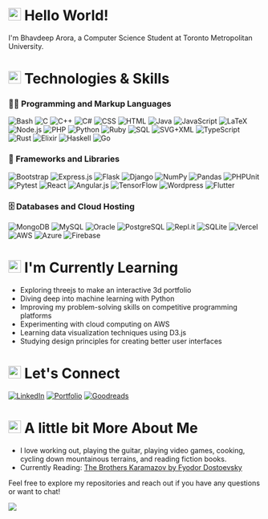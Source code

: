 # <img src="https://media.tenor.com/e3GqicbfhMYAAAAi/get-greeting-get-greetings.gif" width="25" /> Hello World!

I'm Bhavdeep Arora, a Computer Science Student at Toronto Metropolitan University.

# <img src="https://user-images.githubusercontent.com/74038190/212284087-bbe7e430-757e-4901-90bf-4cd2ce3e1852.gif" width="25"/> Technologies & Skills

### 👨‍💻 Programming and Markup Languages
![Bash](https://img.shields.io/badge/Shell_Script-121011?&logo=gnu-bash&logoColor=white)
![C](https://img.shields.io/badge/C-%2300599C.svg?logo=c&logoColor=white)
![C++](https://img.shields.io/badge/C%2B%2B-9C033A.svg?logo=cpp&logoColor=white)
![C#](https://img.shields.io/badge/C%23-68217A.svg?logo=c-sharp&logoColor=white)
![CSS](https://img.shields.io/badge/CSS-1572B6.svg?logo=css3&logoColor=white)
![HTML](https://img.shields.io/badge/HTML-E34F26.svg?logo=html5&logoColor=white)
![Java](https://img.shields.io/badge/Java-007396.svg?logo=java&logoColor=white)
![JavaScript](https://img.shields.io/badge/JavaScript-F7DF1E.svg?logo=javascript&logoColor=black)
![LaTeX](https://img.shields.io/badge/LaTeX-008080.svg?logo=latex&logoColor=white)
![Node.js](https://img.shields.io/badge/Node.js-43853D.svg?logo=node-dot-js&logoColor=white)
![PHP](https://img.shields.io/badge/PHP-777BB4.svg?logo=php&logoColor=white)
![Python](https://img.shields.io/badge/Python-14354C.svg?logo=python&logoColor=white)
![Ruby](https://img.shields.io/badge/ruby-%23CC342D.svg?logo=ruby&logoColor=white)
![SQL](https://img.shields.io/badge/SQL-025E8C.svg?logo=sqlite&logoColor=white)
![SVG+XML](https://img.shields.io/badge/SVG%2BXML-e0982c.svg?logo=svg&logoColor=white)
![TypeScript](https://img.shields.io/badge/TypeScript-007ACC.svg?logo=typescript&logoColor=white)
![Rust](https://img.shields.io/badge/rust-%23000000.svg?logo=rust&logoColor=white)
![Elixir](https://img.shields.io/badge/elixir-%234B275F.svg?logo=elixir&logoColor=white)
![Haskell](https://img.shields.io/badge/Haskell-5e5086?logo=haskell&logoColor=white)
![Go](https://img.shields.io/badge/go-%2300ADD8.svg?logo=go&logoColor=white)

### 🧰 Frameworks and Libraries
![Bootstrap](https://img.shields.io/badge/Bootstrap-7952B3.svg?logo=bootstrap&logoColor=white)
![Express.js](https://img.shields.io/badge/Express.js-404d59.svg?logo=express&logoColor=white)
![Flask](https://img.shields.io/badge/Flask-000000.svg?logo=flask&logoColor=white)
![Django](https://img.shields.io/badge/django-%23092E20.svg?logo=django&logoColor=white)
![NumPy](https://img.shields.io/badge/Numpy-013243.svg?logo=numpy&logoColor=white)
![Pandas](https://img.shields.io/badge/Pandas-150458.svg?logo=pandas&logoColor=white)
![PHPUnit](https://img.shields.io/badge/PHPUnit-366488.svg?logo=php&logoColor=white)
![Pytest](https://img.shields.io/badge/Pytest-0A9EDC.svg?logo=pytest&logoColor=white)
![React](https://img.shields.io/badge/React-20232a.svg?logo=react&logoColor=%2361DAFB)
![Angular.js](https://img.shields.io/badge/angular.js-%23E23237.svg?logo=angularjs&logoColor=white)
![TensorFlow](https://img.shields.io/badge/TensorFlow-FF6F00.svg?logo=tensorflow&logoColor=white)
![Wordpress](https://img.shields.io/badge/Wordpress-21759B.svg?logo=wordpress&logoColor=white)
![Flutter](https://img.shields.io/badge/Flutter-%2302569B.svg?logo=Flutter&logoColor=white)

### 🗄️ Databases and Cloud Hosting
![MongoDB](https://img.shields.io/badge/MongoDB-4ea94b.svg?logo=mongodb&logoColor=white)
![MySQL](https://img.shields.io/badge/MySQL-00f.svg?logo=mysql&logoColor=white)
![Oracle](https://img.shields.io/badge/Oracle-F00000.svg?logo=oracle&logoColor=white)
![PostgreSQL](https://img.shields.io/badge/PostgreSQL-316192.svg?logo=postgresql&logoColor=white)
![Repl.it](https://img.shields.io/badge/Repl.it-0D101E.svg?logo=replit&logoColor=white)
![SQLite](https://img.shields.io/badge/SQLite-07405e.svg?logo=sqlite&logoColor=white)
![Vercel](https://img.shields.io/badge/Vercel-000000.svg?logo=vercel&logoColor=white)
![AWS](https://img.shields.io/badge/AWS-%23FF9900.svg?logo=amazon-aws&logoColor=white)
![Azure](https://img.shields.io/badge/azure-%230072C6.svg?logo=microsoftazure&logoColor=white)
![Firebase](https://img.shields.io/badge/firebase-%23039BE5.svg?logo=firebase)

# <img src="https://i.pinimg.com/originals/5e/5f/cd/5e5fcd2efe9b4eb3bbaace2a02b29185.gif" width="25"/> I'm Currently Learning

- Exploring threejs to make an interactive 3d portfolio 
- Diving deep into machine learning with Python
- Improving my problem-solving skills on competitive programming platforms
- Experimenting with cloud computing on AWS
- Learning data visualization techniques using D3.js
- Studying design principles for creating better user interfaces

# <img src="https://media.tenor.com/6ph1w40DrykAAAAi/handshake-joypixels.giff" width="25"/> Let's Connect

[![LinkedIn](https://img.shields.io/badge/Linkedin-%230077B5.svg?logo=linkedin&logoColor=white)](https://www.linkedin.com/in/bhavdeeparora/)
[![Portfolio](https://img.shields.io/badge/Portfolio-255E63?&logo=About.me&logoColor=white)](https://www.bhavdeeparora.com/)
[![Goodreads](https://img.shields.io/badge/Goodreads-D7C4B2?style=flat&logo=goodreads&logoColor=382110)]([https://www.goodreads.com/user/show/your_profile_id](https://www.goodreads.com/user/show/168947482-bhav))
# <img src="https://media.tenor.com/DMRFgGmyUQQAAAAi/jump-rope-illustration.gif" width="25"/> A little bit More About Me

- I love working out, playing the guitar, playing video games, cooking, cycling down mountainous terrains, and reading fiction books.
- Currently Reading: [The Brothers Karamazov by Fyodor Dostoevsky](https://www.goodreads.com/book/show/4935.The_Brothers_Karamazov)

Feel free to explore my repositories and reach out if you have any questions or want to chat!

![](https://komarev.com/ghpvc/?username=bhav2134&label=Profile+Visitors)
